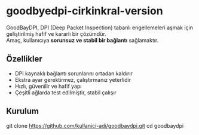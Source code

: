 # goodbyedpi-cirkinkral-version


GoodBayDPI, DPI (Deep Packet Inspection) tabanlı engellemeleri aşmak için geliştirilmiş hafif ve kararlı bir çözümdür.  
Amaç, kullanıcıya **sorunsuz ve stabil bir bağlantı** sağlamaktır.  

## Özellikler
- DPI kaynaklı bağlantı sorunlarını ortadan kaldırır  
- Ekstra ayar gerektirmez, çalıştırmanız yeterlidir  
- Hızlı, güvenilir ve hafif yapı  
- Çeşitli ağlarda test edilmiştir, stabil çalışır  

## Kurulum
git clone https://github.com/kullanici-adi/goodbaydpi.git
cd goodbaydpi
